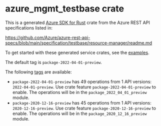 # azure_mgmt_testbase crate

This is a generated [Azure SDK for Rust](https://github.com/Azure/azure-sdk-for-rust) crate from the Azure REST API specifications listed in:

https://github.com/Azure/azure-rest-api-specs/blob/main/specification/testbase/resource-manager/readme.md

To get started with these generated service crates, see the [examples](https://github.com/Azure/azure-sdk-for-rust/blob/main/services/README.md#examples).

The default tag is `package-2022-04-01-preview`.

The following [tags](https://github.com/Azure/azure-sdk-for-rust/blob/main/services/tags.md) are available:

- `package-2022-04-01-preview` has 49 operations from 1 API versions: `2022-04-01-preview`. Use crate feature `package-2022-04-01-preview` to enable. The operations will be in the `package_2022_04_01_preview` module.
- `package-2020-12-16-preview` has 45 operations from 1 API versions: `2020-12-16-preview`. Use crate feature `package-2020-12-16-preview` to enable. The operations will be in the `package_2020_12_16_preview` module.